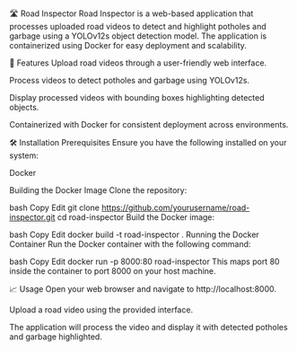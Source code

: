 🛣️ Road Inspector
Road Inspector is a web-based application that processes uploaded road videos to detect and highlight potholes and garbage using a YOLOv12s object detection model. The application is containerized using Docker for easy deployment and scalability.

🚀 Features
Upload road videos through a user-friendly web interface.

Process videos to detect potholes and garbage using YOLOv12s.

Display processed videos with bounding boxes highlighting detected objects.

Containerized with Docker for consistent deployment across environments.

🛠️ Installation
Prerequisites
Ensure you have the following installed on your system:

Docker

Building the Docker Image
Clone the repository:

bash
Copy
Edit
git clone https://github.com/yourusername/road-inspector.git
cd road-inspector
Build the Docker image:

bash
Copy
Edit
docker build -t road-inspector .
Running the Docker Container
Run the Docker container with the following command:

bash
Copy
Edit
docker run -p 8000:80 road-inspector
This maps port 80 inside the container to port 8000 on your host machine.

📈 Usage
Open your web browser and navigate to http://localhost:8000.

Upload a road video using the provided interface.

The application will process the video and display it with detected potholes and garbage highlighted.